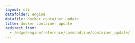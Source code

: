 ```yaml
---
layout: cli
datafolder: engine
datafile: docker_container_update
title: docker container update
redirect_from:
  - /edge/engine/reference/commandline/container_update/
---
```

